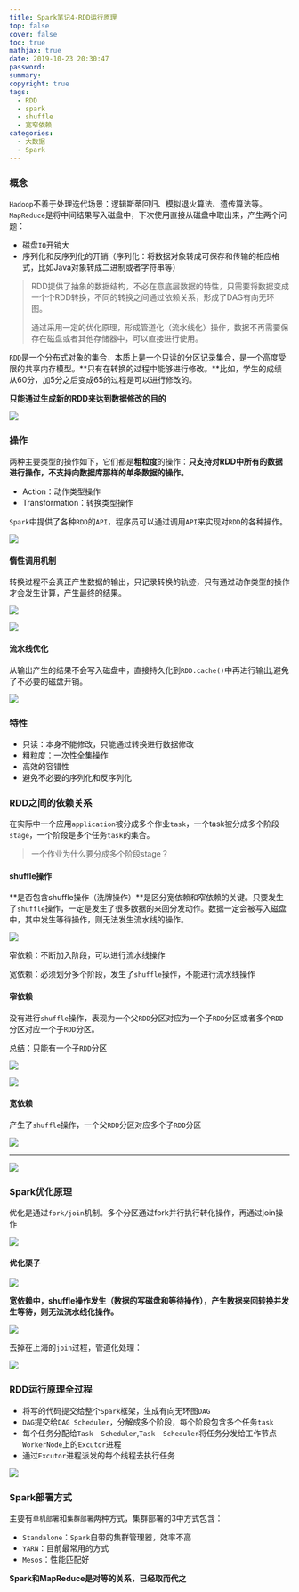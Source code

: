 ```yaml
---
title: Spark笔记4-RDD运行原理
top: false
cover: false
toc: true
mathjax: true
date: 2019-10-23 20:30:47
password:
summary:
copyright: true
tags:
  - RDD
  - spark
  - shuffle
  - 宽窄依赖
categories:
  - 大数据
  - Spark
---
```


### 概念

`Hadoop`不善于处理迭代场景：逻辑斯蒂回归、模拟退火算法、遗传算法等。`MapReduce`是将中间结果写入磁盘中，下次使用直接从磁盘中取出来，产生两个问题：

- 磁盘`IO`开销大
- 序列化和反序列化的开销（序列化：将数据对象转成可保存和传输的相应格式，比如Java对象转成二进制或者字符串等）

<!--MORE-->

> RDD提供了抽象的数据结构，不必在意底层数据的特性，只需要将数据变成一个个RDD转换，不同的转换之间通过依赖关系，形成了DAG有向无环图。
>
> 通过采用一定的优化原理，形成管道化（流水线化）操作，数据不再需要保存在磁盘或者其他存储器中，可以直接进行使用。

`RDD`是一个分布式对象的集合，本质上是一个只读的分区记录集合，是一个高度受限的共享内存模型。**只有在转换的过程中能够进行修改。**比如，学生的成绩从60分，加5分之后变成65的过程是可以进行修改的。

**只能通过生成新的RDD来达到数据修改的目的**

![](https://s2.ax1x.com/2019/10/23/KtYzss.png)



### 操作

两种主要类型的操作如下，它们都是**粗粒度**的操作：**只支持对RDD中所有的数据进行操作，不支持向数据库那样的单条数据的操作。**

- Action：动作类型操作
- Transformation：转换类型操作

`Spark`中提供了各种`RDD`的`API`，程序员可以通过调用`API`来实现对`RDD`的各种操作。

![](https://s2.ax1x.com/2019/10/23/KtJ4H0.md.png)

#### 惰性调用机制

转换过程不会真正产生数据的输出，只记录转换的轨迹，只有通过动作类型的操作才会发生计算，产生最终的结果。

![](https://s2.ax1x.com/2019/10/23/Kt6spR.png)

![](https://s2.ax1x.com/2019/10/23/Kt6xhj.md.png)

#### 流水线优化

从输出产生的结果不会写入磁盘中，直接持久化到`RDD.cache()`中再进行输出,避免了不必要的磁盘开销。

![](https://s2.ax1x.com/2019/10/23/KtcGUe.md.png)



###  特性

- 只读：本身不能修改，只能通过转换进行数据修改
- 粗粒度：一次性全集操作
- 高效的容错性
- 避免不必要的序列化和反序列化



### RDD之间的依赖关系

在实际中一个应用`application`被分成多个作业`task`，一个task被分成多个阶段`stage`，一个阶段是多个任务`task`的集合。

> 一个作业为什么要分成多个阶段stage？

#### shuffle操作

**是否包含shuffle操作（洗牌操作）**是区分宽依赖和窄依赖的关键。只要发生了`shuffle`操作，一定是发生了很多数据的来回分发动作。数据一定会被写入磁盘中，其中发生等待操作，则无法发生流水线的操作。

![](https://s2.ax1x.com/2019/10/24/KNEuKe.png)

窄依赖：不断加入阶段，可以进行流水线操作

宽依赖：必须划分多个阶段，发生了`shuffle`操作，不能进行流水线操作

#### 窄依赖

没有进行`shuffle`操作，表现为一个父`RDD`分区对应为一个子`RDD`分区或者多个`RDD`分区对应一个子`RDD`分区。

总结：只能有一个子`RDD`分区

![](https://s2.ax1x.com/2019/10/24/KNEarQ.png)

![](https://s2.ax1x.com/2019/10/24/KNEsP0.png)

#### 宽依赖

产生了`shuffle`操作，一个父`RDD`分区对应多个子`RDD`分区

![](https://s2.ax1x.com/2019/10/24/KNERr4.png)



-----

![](https://s2.ax1x.com/2019/10/24/KNE4aR.md.png)

### Spark优化原理

优化是通过`fork/join`机制。多个分区通过fork并行执行转化操作，再通过join操作

![](https://s2.ax1x.com/2019/10/24/KNE7RK.png)

#### 优化栗子



![](https://s2.ax1x.com/2019/10/24/KNVJoR.md.png)

**宽依赖中，shuffle操作发生（数据的写磁盘和等待操作），产生数据来回转换并发生等待，则无法流水线化操作。**

![](https://s2.ax1x.com/2019/10/24/KNVyTA.md.png)





去掉在上海的`join`过程，管道化处理：

![](https://s2.ax1x.com/2019/10/24/KNVuWV.png)

### RDD运行原理全过程

- 将写的代码提交给整个`Spark`框架，生成有向无环图`DAG`
- `DAG`提交给`DAG Scheduler`，分解成多个阶段，每个阶段包含多个任务`task`
- 每个任务分配给`Task  Scheduler`,`Task  Scheduler`将任务分发给工作节点`WorkerNode`上的`Excutor`进程
- 通过`Excutor`进程派发的每个线程去执行任务

![](https://s2.ax1x.com/2019/10/24/KNZzgf.md.png)

### Spark部署方式

主要有`单机部署`和`集群部署`两种方式，集群部署的3中方式包含：

- `Standalone`：`Spark`自带的集群管理器，效率不高
- `YARN`：目前最常用的方式
- `Mesos`：性能匹配好

**Spark和MapReduce是对等的关系，已经取而代之**